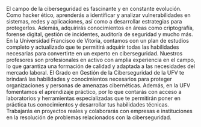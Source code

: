 El campo de la ciberseguridad es fascinante y en constante evolución. Como hacker ético, aprenderás a identificar y analizar vulnerabilidades en sistemas, redes y aplicaciones, así como a desarrollar estrategias para protegerlos. Además, adquirirás conocimientos en áreas como criptografía, forense digital, gestión de incidentes, auditoría de seguridad y mucho más.
En la Universidad Francisco de Vitoria, contamos con un plan de estudios completo y actualizado que te permitirá adquirir todas las habilidades necesarias para convertirte en un experto en ciberseguridad. Nuestros profesores son profesionales en activo con amplia experiencia en el campo, lo que garantiza una formación de calidad y adaptada a las necesidades del mercado laboral.
El Grado en Gestión de la Ciberseguridad de la UFV te brindará las habilidades y conocimientos necesarios para proteger organizaciones y personas de amenazas cibernéticas. Además, en la UFV fomentamos el aprendizaje práctico, por lo que contarás con acceso a laboratorios y herramientas especializadas que te permitirán poner en práctica tus conocimientos y desarrollar tus habilidades técnicas. Trabajarás en proyectos reales y colaborarás con empresas e instituciones en la resolución de problemas relacionados con la ciberseguridad.